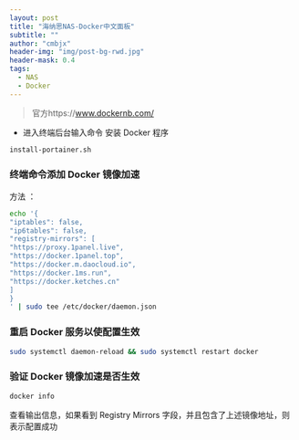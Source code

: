 ```yaml
---
layout: post
title: "海纳思NAS-Docker中文面板"
subtitle: ""
author: "cmbjx"
header-img: "img/post-bg-rwd.jpg"
header-mask: 0.4
tags:
  - NAS
  - Docker
---
```


> 官方https://www.dockernb.com/

- 进入终端后台输入命令
安装 Docker 程序
```sh
install-portainer.sh
```

### 终端命令添加 Docker 镜像加速
方法 ：
```sh
echo '{
"iptables": false,
"ip6tables": false,
"registry-mirrors": [
"https://proxy.1panel.live",
"https://docker.1panel.top",
"https://docker.m.daocloud.io",
"https://docker.1ms.run",
"https://docker.ketches.cn"
]
}
' | sudo tee /etc/docker/daemon.json
```

### 重启 Docker 服务以使配置生效
```sh
sudo systemctl daemon-reload && sudo systemctl restart docker
```

### 验证 Docker 镜像加速是否生效
```sh
docker info
```

查看输出信息，如果看到 Registry Mirrors 字段，并且包含了上述镜像地址，则表示配置成功
